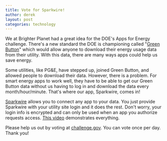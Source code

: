 ```yaml
---
title: Vote for Sparkwire!
author: derek
layout: post
categories: technology
---
```


We at Brighter Planet had a great idea for the DOE's Apps for Energy challenge. There's a new standard the DOE is championing called "[Green Button](http://greenbuttondata.org)" which would allow anyone to download their energy usage data from their utility. With this data, there are many ways apps could help us save energy.

Some utilities, like PG&E, have stepped up, joined Green Button, and allowed people to download their data. However, there is a problem. For smart energy apps to work well, they have to be able to get our Green Button data without us having to log in and download the data every month/hour/minute. That's where our app, Sparkwire, comes in!

[Sparkwire](http://sparkwire.io) allows you to connect any app to your data. You just provide Sparkwire with your utility site login and it does the rest. Don't worry, your login info is encrypted and can only be used when an app you authorize requests access. [This video](http://www.youtube.com/watch?v=BSxuSUip_OA) demonstrates everything.

Please help us out by voting at [challenge.gov](http://appsforenergy.challenge.gov/submissions/7984-sparkwire). You can vote once per day. Thank you!

